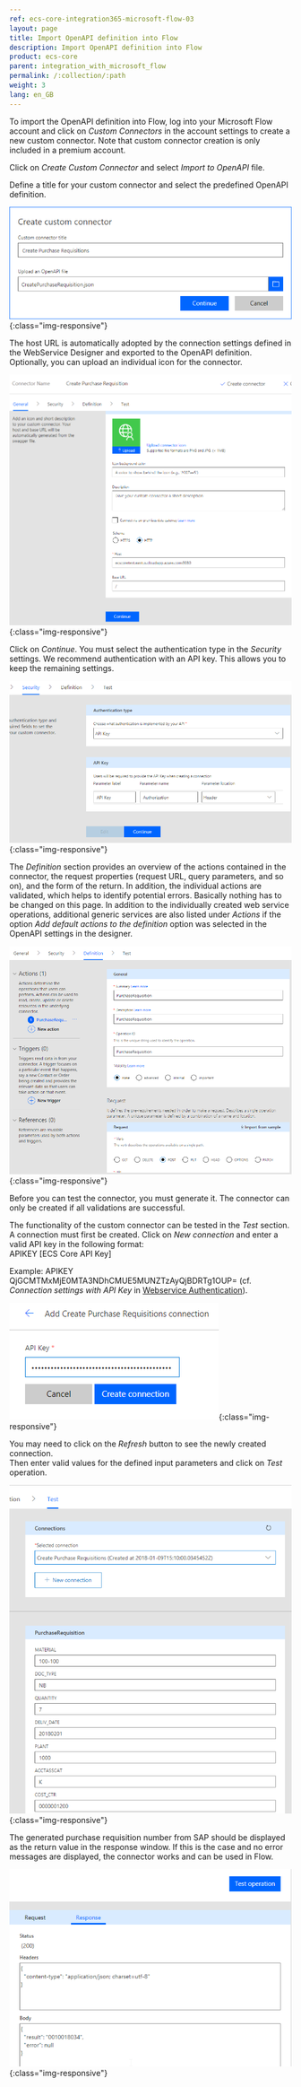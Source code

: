 ```yaml
---
ref: ecs-core-integration365-microsoft-flow-03
layout: page
title: Import OpenAPI definition into Flow
description: Import OpenAPI definition into Flow
product: ecs-core
parent: integration_with_microsoft_flow
permalink: /:collection/:path
weight: 3
lang: en_GB
---
```


To import the OpenAPI definition into Flow, log into your Microsoft Flow account and click on *Custom Connectors* in the account settings to create a new custom connector. Note that custom connector creation is only included in a premium account.  

Click on *Create Custom Connector* and select *Import to OpenAPI* file.

Define a title for your custom connector and select the predefined OpenAPI definition.

![ecscore_flow_1](/img/content/ecscore_flow_1.png){:class="img-responsive"}

The host URL is automatically adopted by the connection settings defined in the WebService Designer and exported to the OpenAPI definition. Optionally, you can upload an individual icon for the connector. 

![ecscore_flow_2](/img/content/ecscore_flow_2.png){:class="img-responsive"}

Click on *Continue*. You must select the authentication type in the *Security* settings. We recommend authentication with an API key. This allows you to keep the remaining settings.

![ecscore_flow_3](/img/content/ecscore_flow_3.png){:class="img-responsive"}

The *Definition* section provides an overview of the actions contained in the connector, the request properties (request URL, query parameters, and so on), and the form of the return. In addition, the individual actions are validated, which helps to identify potential errors. Basically nothing has to be changed on this page. In addition to the individually created web service operations, additional generic services are also listed under *Actions* if the option *Add default actions to the definition* option was selected in the OpenAPI settings in the designer.    

![ecscore_flow_7](/img/content/ecscore_flow_7.png){:class="img-responsive"}

Before you can test the connector, you must generate it. The connector can only be created if all validations are successful. 

The functionality of the custom connector can be tested in the *Test* section. A connection must first be created. Click on *New connection* and enter a valid API key in the following format: <br>
APIKEY [ECS Core API Key]

Example: APIKEY QjGCMTMxMjE0MTA3NDhCMUE5MUNZTzAyQjBDRTg1OUP= (cf. *Connection settings with API Key* in [Webservice Authentication](../../webservices/webservice_authentication)). 

![ecscore_flow_4](/img/content/ecscore_flow_4.png){:class="img-responsive"}

You may need to click on the *Refresh* button to see the newly created connection.  
Then enter valid values for the defined input parameters and click on *Test* operation. 

![ecscore_flow_5](/img/content/ecscore_flow_5.png){:class="img-responsive"}

The generated purchase requisition number from SAP should be displayed as the return value in the response window. If this is the case and no error messages are displayed, the connector works and can be used in Flow. 

![ecscore_flow_8](/img/content/ecscore_flow_8.png){:class="img-responsive"}
